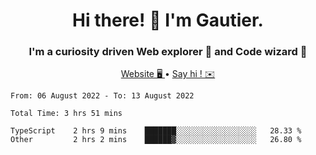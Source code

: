 <h1 align="center">Hi there! 👋 I'm Gautier.</h1>
<h3 align="center">I'm a curiosity driven Web explorer 🚀 and Code wizard 🧙</h3>

<p align="center">
  <a href="http://xisabla.pro">Website 🖥️ </a> •
  <a href="mailto:xisabla.dev@gmail.com">Say hi ! ✉️</a>
</p>

<!--START_SECTION:waka-->

```text
From: 06 August 2022 - To: 13 August 2022

Total Time: 3 hrs 51 mins

TypeScript    2 hrs 9 mins    ███████░░░░░░░░░░░░░░░░░░   28.33 %
Other         2 hrs 2 mins    ██████▓░░░░░░░░░░░░░░░░░░   26.80 %
```

<!--END_SECTION:waka-->
